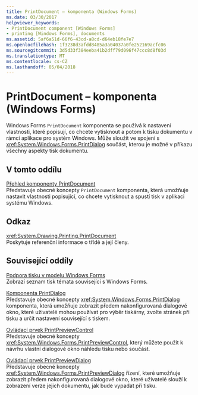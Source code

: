 ```yaml
---
title: PrintDocument – komponenta (Windows Forms)
ms.date: 03/30/2017
helpviewer_keywords:
- PrintDocument component [Windows Forms]
- printing [Windows Forms], documents
ms.assetid: 5af6a51d-66f6-43cd-a8cd-d64eb18fe7e7
ms.openlocfilehash: 1f3238d3afdd8485a3a04037a0fe252169acfc06
ms.sourcegitcommit: 3d5d33f384eeba41b2dff79d096f47ccc8d8f03d
ms.translationtype: MT
ms.contentlocale: cs-CZ
ms.lasthandoff: 05/04/2018
---
```

# <a name="printdocument-component-windows-forms"></a>PrintDocument – komponenta (Windows Forms)
Windows Forms `PrintDocument` komponenta se používá k nastavení vlastnosti, které popisují, co chcete vytisknout a potom k tisku dokumentu v rámci aplikace pro systém Windows. Může sloužit ve spojení s <xref:System.Windows.Forms.PrintDialog> součást, kterou je možné v příkazu všechny aspekty tisk dokumentu.  
  
## <a name="in-this-section"></a>V tomto oddílu  
 [Přehled komponenty PrintDocument](../../../../docs/framework/winforms/controls/printdocument-component-overview-windows-forms.md)  
 Představuje obecné koncepty `PrintDocument` komponenta, která umožňuje nastavit vlastnosti popisující, co chcete vytisknout a spustí tisk v aplikaci systému Windows.  
  
## <a name="reference"></a>Odkaz  
 <xref:System.Drawing.Printing.PrintDocument>  
 Poskytuje referenční informace o třídě a její členy.  
  
## <a name="related-sections"></a>Související oddíly  
 [Podpora tisku v modelu Windows Forms](../../../../docs/framework/winforms/advanced/windows-forms-print-support.md)  
 Zobrazí seznam tisk témata související s Windows Forms.  
  
 [Komponenta PrintDialog](../../../../docs/framework/winforms/controls/printdialog-component-windows-forms.md)  
 Představuje obecné koncepty <xref:System.Windows.Forms.PrintDialog> komponenta, která umožňuje zobrazit předem nakonfigurovaná dialogové okno, které uživatelé mohou používat pro výběr tiskárny, zvolte stránek při tisku a určit nastavení související s tiskem.  
  
 [Ovládací prvek PrintPreviewControl](../../../../docs/framework/winforms/controls/printpreviewcontrol-control-windows-forms.md)  
 Představuje obecné koncepty <xref:System.Windows.Forms.PrintPreviewControl>, který můžete použít k návrhu vlastní dialogové okno náhledu tisku nebo součást.  
  
 [Ovládací prvek PrintPreviewDialog](../../../../docs/framework/winforms/controls/printpreviewdialog-control-windows-forms.md)  
 Představuje obecné koncepty <xref:System.Windows.Forms.PrintPreviewDialog> řízení, které umožňuje zobrazit předem nakonfigurovaná dialogové okno, které uživatelé slouží k zobrazení verze jejich dokumentu, jak bude vypadat při tisku.
